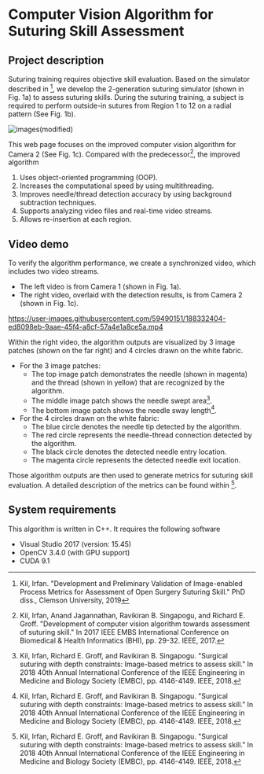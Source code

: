 # Computer Vision Algorithm for Suturing Skill Assessment
## Project description
Suturing training requires objective skill evaluation. Based on the simulator described in [^dissertation], we develop the 2-generation suturing simulator (shown in Fig. 1a) to assess suturing skills. During the suturing training, a subject is required to perform outside-in sutures from Region 1 to 12 on a radial pattern (See Fig. 1b).

![images(modified)](https://user-images.githubusercontent.com/59490151/188658567-7e6c8b6e-1a1d-4193-a881-6af3391c2493.png)

This web page focuses on the improved computer vision algorithm for Camera 2 (See Fig. 1c). Compared with the predecessor[^2017paper], the improved algorithm
1. Uses object-oriented programming (OOP).
2. Increases the computational speed by using multithreading.
3. Improves needle/thread detection accuracy by using background subtraction techniques.
4. Supports analyzing video files and real-time video streams.
5. Allows re-insertion at each region.

[^dissertation]:
    Kil, Irfan. "Development and Preliminary Validation of Image-enabled Process Metrics for Assessment of Open Surgery Suturing Skill." PhD diss., Clemson University, 2019

[^2017paper]:
    Kil, Irfan, Anand Jagannathan, Ravikiran B. Singapogu, and Richard E. Groff. "Development of computer vision algorithm towards assessment of suturing skill." In 2017 IEEE EMBS International Conference on Biomedical & Health Informatics (BHI), pp. 29-32. IEEE, 2017.

## Video demo
To verify the algorithm performance, we create a synchronized video, which includes two video streams.
- The left video is from Camera 1 (shown in Fig. 1a).
- The right video, overlaid with the detection results, is from Camera 2 (shown in Fig. 1c).

https://user-images.githubusercontent.com/59490151/188332404-ed8098eb-9aae-45f4-a8cf-57a4e1a8ce5a.mp4

Within the right video, the algorithm outputs are visualized by 3 image patches (shown on the far right) and 4 circles drawn on the white fabric. 
- For the 3 image patches:
  - The top image patch demonstrates the needle (shown in magenta) and the thread (shown in yellow) that are recognized by the algorithm. 
  - The middle image patch shows the needle swept area[^2018paper].
  - The bottom image patch shows the needle sway length[^2018paper].
- For the 4 circles drawn on the white fabric:
  - The blue circle denotes the needle tip detected by the algorithm.
  - The red circle represents the needle-thread connection detected by the algorithm.
  - The black circle denotes the detected needle entry location.
  - The magenta circle represents the detected needle exit location.
  
Those algorithm outputs are then used to generate metrics for suturing skill evaluation. A detailed description of the metrics can be found within [^2018paper].

[^2018paper]:
    Kil, Irfan, Richard E. Groff, and Ravikiran B. Singapogu. "Surgical suturing with depth constraints: Image-based metrics to assess skill." In 2018 40th Annual International Conference of the IEEE Engineering in Medicine and Biology Society (EMBC), pp. 4146-4149. IEEE, 2018.

## System requirements
This algorithm is written in C++. It requires the following software
- Visual Studio 2017 (version: 15.45)
- OpenCV 3.4.0 (with GPU support)
- CUDA 9.1


